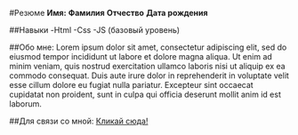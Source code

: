 #Резюме
**Имя:**
**Фамилия**
**Отчество**
**Дата рождения**

##Навыки
-Html
-Css
-JS (базовый уровень)

##Обо мне:
Lorem ipsum dolor sit amet, consectetur adipiscing elit, sed do eiusmod tempor incididunt ut labore et dolore magna aliqua. Ut enim ad minim veniam, quis nostrud exercitation ullamco laboris nisi ut aliquip ex ea commodo consequat. Duis aute irure dolor in reprehenderit in voluptate velit esse cillum dolore eu fugiat nulla pariatur. Excepteur sint occaecat cupidatat non proident, sunt in culpa qui officia deserunt mollit anim id est laborum. 

##Для связи со мной:
[Кликай сюда!]([google.com](https://www.google.com/?hl=ru))
